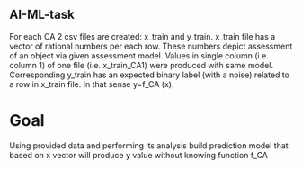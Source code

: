 ## AI-ML-task

For each CA 2 csv files are created: x_train and y_train. x_train file has a vector of rational numbers per each row. These numbers depict assessment of an object via given assessment model. Values in single column (i.e. column 1) of one file (i.e. x_train_CA1) were produced with same model. Corresponding y_train has an expected binary label (with a noise) related to a row in x_train file. In that sense y=f_CA (x).

# Goal
Using provided data and performing its analysis build prediction model that based on x vector will produce y value without knowing function f_CA
